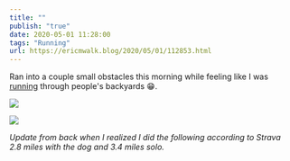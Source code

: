 ```yaml
---
title: ""
publish: "true"
date: 2020-05-01 11:28:00
tags: "Running"
url: https://ericmwalk.blog/2020/05/01/112853.html
---
```


Ran into a couple small obstacles this morning while feeling like I was [running](https://www.strava.com/activities/3379476364) through people's backyards 😁.

![](https://ericmwalk.blog/uploads/2022/0a9702eddd.jpg)

![](https://ericmwalk.blog/uploads/2022/83a20021e6.jpg)

*Update from back when I realized I did the following according to Strava 2.8 miles with the dog and 3.4 miles solo.*